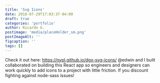 ```yaml
---
title: 'Svg Icons'
date: 2018-07-29T17:03:37-04:00
draft: true
categories: 'portfolio'
author: Ricardo G.
postimage: 'media/placeHolder_sm.png'
postImageAlt: ''
figcaption: ''
tags: []
---
```


Check it out here: https://nypl.github.io/dgx-svg-icons/
@edwin and I built collaborated on building this React app so engineers and designers can work quickly to add icons to a project with little friction. If you discount fighting against node-sass issues!
